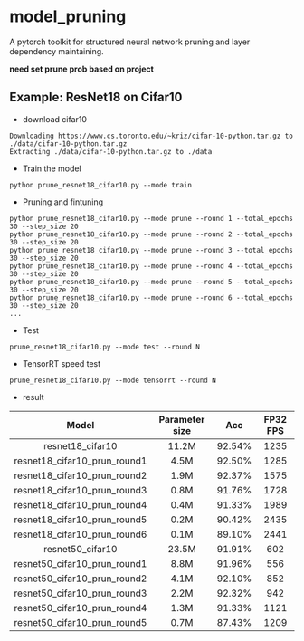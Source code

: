 # model_pruning
A pytorch toolkit for structured neural network pruning and layer dependency maintaining.

**need set prune prob based on project**

## Example: ResNet18 on Cifar10

* download cifar10
```
Downloading https://www.cs.toronto.edu/~kriz/cifar-10-python.tar.gz to ./data/cifar-10-python.tar.gz
Extracting ./data/cifar-10-python.tar.gz to ./data
```

* Train the model
```shell
python prune_resnet18_cifar10.py --mode train
```

* Pruning and fintuning
```shell
python prune_resnet18_cifar10.py --mode prune --round 1 --total_epochs 30 --step_size 20
python prune_resnet18_cifar10.py --mode prune --round 2 --total_epochs 30 --step_size 20
python prune_resnet18_cifar10.py --mode prune --round 3 --total_epochs 30 --step_size 20
python prune_resnet18_cifar10.py --mode prune --round 4 --total_epochs 30 --step_size 20
python prune_resnet18_cifar10.py --mode prune --round 5 --total_epochs 30 --step_size 20
python prune_resnet18_cifar10.py --mode prune --round 6 --total_epochs 30 --step_size 20
...
```

* Test
```
prune_resnet18_cifar10.py --mode test --round N
```

* TensorRT speed test
```shell 
prune_resnet18_cifar10.py --mode tensorrt --round N
```

* result

|  Model                       | Parameter size | Acc    |FP32 FPS|
|  :------:                    | :------------: | :----: | :----: |
| resnet18_cifar10             | 11.2M          | 92.54% | 1235   |
| resnet18_cifar10_prun_round1 | 4.5M           | 92.50% | 1285   |
| resnet18_cifar10_prun_round2 | 1.9M           | 92.37% | 1575   |
| resnet18_cifar10_prun_round3 | 0.8M           | 91.76% | 1728   |
| resnet18_cifar10_prun_round4 | 0.4M           | 91.33% | 1989   |
| resnet18_cifar10_prun_round5 | 0.2M           | 90.42% | 2435   |
| resnet18_cifar10_prun_round6 | 0.1M           | 89.10% | 2441   |
| resnet50_cifar10             | 23.5M          | 91.91% | 602    |
| resnet50_cifar10_prun_round1 | 8.8M           | 91.96% | 556    |
| resnet50_cifar10_prun_round2 | 4.1M           | 92.10% | 852    |
| resnet50_cifar10_prun_round3 | 2.2M           | 92.32% | 942    |
| resnet50_cifar10_prun_round4 | 1.3M           | 91.33% | 1121   |
| resnet50_cifar10_prun_round5 | 0.7M           | 87.43% | 1209   |
